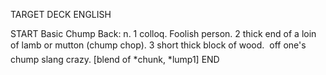 TARGET DECK
ENGLISH

START
Basic
Chump
Back: n. 1 colloq. Foolish person. 2 thick end of a loin of lamb or mutton (chump chop). 3 short thick block of wood.  off one's chump slang crazy. [blend of *chunk, *lump1]
END
